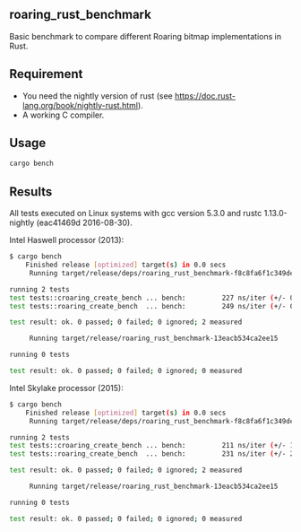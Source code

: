 ## roaring_rust_benchmark

Basic benchmark to compare different Roaring bitmap implementations in Rust.

## Requirement

- You need the nightly version of rust (see https://doc.rust-lang.org/book/nightly-rust.html).
- A working C compiler.

## Usage

```bash
cargo bench
```

## Results

All tests executed on Linux systems with gcc version 5.3.0 and rustc 1.13.0-nightly (eac41469d 2016-08-30).

Intel Haswell processor (2013):

```bash
$ cargo bench
    Finished release [optimized] target(s) in 0.0 secs
     Running target/release/deps/roaring_rust_benchmark-f8c8fa6f1c349de3

running 2 tests
test tests::croaring_create_bench ... bench:         227 ns/iter (+/- 0)
test tests::roaring_create_bench  ... bench:         249 ns/iter (+/- 0)

test result: ok. 0 passed; 0 failed; 0 ignored; 2 measured

     Running target/release/roaring_rust_benchmark-13eacb534ca2ee15

running 0 tests

test result: ok. 0 passed; 0 failed; 0 ignored; 0 measured
```

Intel Skylake processor (2015):

```bash
$ cargo bench
    Finished release [optimized] target(s) in 0.0 secs
     Running target/release/deps/roaring_rust_benchmark-f8c8fa6f1c349de3

running 2 tests
test tests::croaring_create_bench ... bench:         211 ns/iter (+/- 1)
test tests::roaring_create_bench  ... bench:         231 ns/iter (+/- 2)

test result: ok. 0 passed; 0 failed; 0 ignored; 2 measured

     Running target/release/roaring_rust_benchmark-13eacb534ca2ee15

running 0 tests

test result: ok. 0 passed; 0 failed; 0 ignored; 0 measured
```

